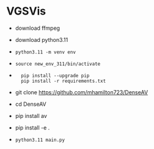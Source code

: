 # VGSVis
- download ffmpeg
- download python3.11
- `python3.11 -m venv env`
- `source new_env_311/bin/activate`
- ```
    pip install --upgrade pip      
    pip install -r requirements.txt
    ```

- git clone https://github.com/mhamilton723/DenseAV
- cd DenseAV
- pip install av
- pip install -e .

- `python3.11 main.py`